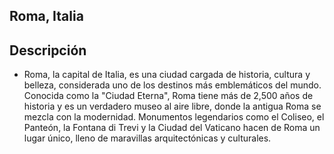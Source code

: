 ## Roma, Italia

## Descripción
- Roma, la capital de Italia, es una ciudad cargada de historia, cultura y belleza, considerada uno de los destinos más emblemáticos del mundo. Conocida como la "Ciudad Eterna", Roma tiene más de 2,500 años de historia y es un verdadero museo al aire libre, donde la antigua Roma se mezcla con la modernidad. Monumentos legendarios como el Coliseo, el Panteón, la Fontana di Trevi y la Ciudad del Vaticano hacen de Roma un lugar único, lleno de maravillas arquitectónicas y culturales.